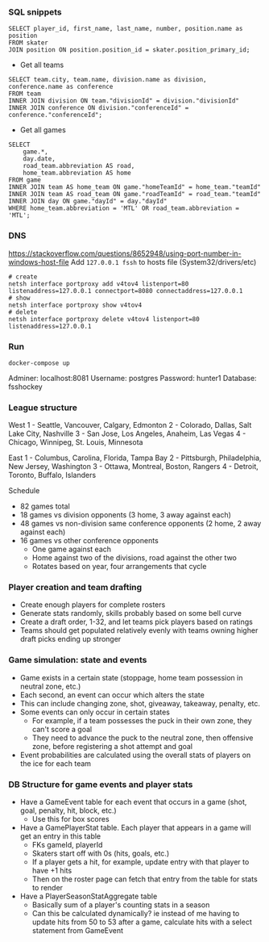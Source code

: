 ### SQL snippets
```roomsql
SELECT player_id, first_name, last_name, number, position.name as position
FROM skater
JOIN position ON position.position_id = skater.position_primary_id;
```

- Get all teams
```roomsql
SELECT team.city, team.name, division.name as division, conference.name as conference
FROM team
INNER JOIN division ON team."divisionId" = division."divisionId"
INNER JOIN conference ON division."conferenceId" = conference."conferenceId"; 
```

- Get all games
```
SELECT 
    game.*,
    day.date,
    road_team.abbreviation AS road,
    home_team.abbreviation AS home
FROM game
INNER JOIN team AS home_team ON game."homeTeamId" = home_team."teamId"
INNER JOIN team AS road_team ON game."roadTeamId" = road_team."teamId"
INNER JOIN day ON game."dayId" = day."dayId"
WHERE home_team.abbreviation = 'MTL' OR road_team.abbreviation = 'MTL';
```

### DNS
https://stackoverflow.com/questions/8652948/using-port-number-in-windows-host-file
Add `127.0.0.1 fssh` to hosts file (System32/drivers/etc)
```shell
# create
netsh interface portproxy add v4tov4 listenport=80 listenaddress=127.0.0.1 connectport=8080 connectaddress=127.0.0.1
# show
netsh interface portproxy show v4tov4
# delete
netsh interface portproxy delete v4tov4 listenport=80 listenaddress=127.0.0.1
```

### Run
```shell
docker-compose up
```
Adminer:
localhost:8081
Username: postgres
Password: hunter1
Database: fsshockey

### League structure
West
1 - Seattle, Vancouver, Calgary, Edmonton
2 - Colorado, Dallas, Salt Lake City, Nashville
3 - San Jose, Los Angeles, Anaheim, Las Vegas
4 - Chicago, Winnipeg, St. Louis, Minnesota

East
1 - Columbus, Carolina, Florida, Tampa Bay
2 - Pittsburgh, Philadelphia, New Jersey, Washington
3 - Ottawa, Montreal, Boston, Rangers
4 - Detroit, Toronto, Buffalo, Islanders

Schedule
- 82 games total
- 18 games vs division opponents (3 home, 3 away against each)
- 48 games vs non-division same conference opponents (2 home, 2 away against each)
- 16 games vs other conference opponents 
  - One game against each
  - Home against two of the divisions, road against the other two
  - Rotates based on year, four arrangements that cycle

### Player creation and team drafting
- Create enough players for complete rosters
- Generate stats randomly, skills probably based on some bell curve
- Create a draft order, 1-32, and let teams pick players based on ratings
- Teams should get populated relatively evenly with teams owning higher draft picks ending up stronger

### Game simulation: state and events
- Game exists in a certain state (stoppage, home team possession in neutral zone, etc.)
- Each second, an event can occur which alters the state
- This can include changing zone, shot, giveaway, takeaway, penalty, etc.
- Some events can only occur in certain states
  - For example, if a team possesses the puck in their own zone, they can't score a goal
  - They need to advance the puck to the neutral zone, then offensive zone, before registering a shot attempt and goal
- Event probabilities are calculated using the overall stats of players on the ice for each team

### DB Structure for game events and player stats
- Have a GameEvent table for each event that occurs in a game (shot, goal, penalty, hit, block, etc.)
  - Use this for box scores
- Have a GamePlayerStat table. Each player that appears in a game will get an entry in this table
  - FKs gameId, playerId
  - Skaters start off with 0s (hits, goals, etc.)
  - If a player gets a hit, for example, update entry with that player to have +1 hits
  - Then on the roster page can fetch that entry from the table for stats to render
- Have a PlayerSeasonStatAggregate table 
  - Basically sum of a player's counting stats in a season
  - Can this be calculated dynamically? ie instead of me having to update hits from 50 to 53 after a game, calculate hits with a select statement from GameEvent